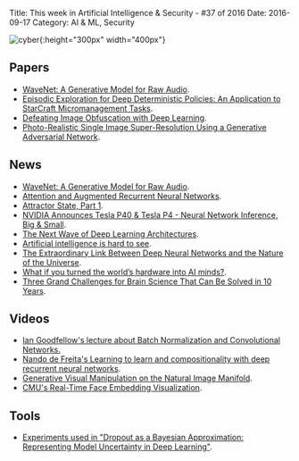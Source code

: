 Title: This week in Artificial Intelligence & Security - #37 of 2016
Date: 2016-09-17
Category: AI & ML, Security


![cyber](./cyberpunk/10.jpg){:height="300px" width="400px"}

## Papers

* [WaveNet: A Generative Model for Raw Audio](https://drive.google.com/file/d/0B3cxcnOkPx9AeWpLVXhkTDJINDQ/view).
* [Episodic Exploration for Deep Deterministic Policies:
An Application to StarCraft Micromanagement Tasks](http://arxiv.org/pdf/1609.02993v1.pdf).
* [Defeating Image Obfuscation with Deep Learning](http://arxiv.org/abs/1609.00408).
* [Photo-Realistic Single Image Super-Resolution Using a Generative Adversarial Network](http://arxiv.org/abs/1609.04802).


## News

* [WaveNet: A Generative Model for Raw Audio](https://deepmind.com/blog/wavenet-generative-model-raw-audio/).
* [Attention and Augmented Recurrent Neural Networks](http://distill.pub/2016/augmented-rnns/).
* [Attractor State, Part 1](http://www.janexwang.com/blog/2016/9/10/attractor-state-part-1).
* [NVIDIA Announces Tesla P40 & Tesla P4 - Neural Network Inference, Big & Small](http://www.nextplatform.com/2016/09/13/nvidia-pushes-deep-learning-inference-new-pascal-gpus/).
* [The Next Wave of Deep Learning Architectures](http://www.nextplatform.com/2016/09/07/next-wave-deep-learning-architectures/).
* [Artificial intelligence is hard to see](https://medium.com/@katecrawford/artificial-intelligence-is-hard-to-see-a71e74f386db#.icgq55dzd).
* [The Extraordinary Link Between Deep Neural Networks and the Nature of the Universe](https://www.technologyreview.com/s/602344/the-extraordinary-link-between-deep-neural-networks-and-the-nature-of-the-universe/).
* [What if you turned the world’s hardware into AI minds?](http://aiimpacts.org/what-if-you-turned-the-worlds-hardware-into-ai-minds/).
* [Three Grand Challenges for Brain Science That Can Be Solved in 10 Years](https://www.technologyreview.com/s/602274/three-grand-challenges-for-brain-science-that-can-be-solved-in-10-years/).

## Videos 

* [Ian Goodfellow's lecture about Batch Normalization and Convolutional Networks.](https://www.youtube.com/watch?v=Xogn6veSyxA)
* [Nando de Freita's Learning to learn and compositionality with deep recurrent neural networks](https://www.youtube.com/watch?v=x1kf4Zojtb0).
* [Generative Visual Manipulation on the Natural Image Manifold](https://www.youtube.com/watch?v=9c4z6YsBGQ0&feature=youtu.be).
* [CMU's Real-Time Face Embedding Visualization](http://cmusatyalab.github.io/openface/demo-4-sphere/).

## Tools

* [Experiments used in "Dropout as a Bayesian Approximation: Representing Model Uncertainty in Deep Learning"](https://github.com/yaringal/DropoutUncertaintyExps#updated-results-compared-to-the-original-paper).